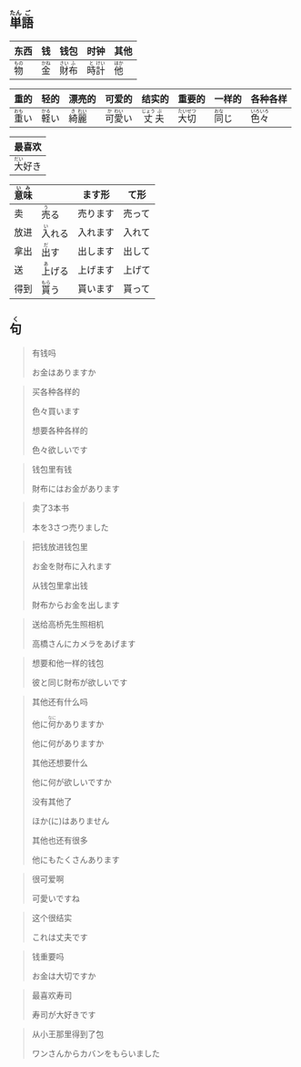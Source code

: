 ## <ruby>単<rt>たん</rt>語<rt>ご</rt></ruby>

| 东西                         | 钱                           | 钱包                                      | 时钟                                      | 其他                         |
| ---------------------------- | ---------------------------- | ----------------------------------------- | ----------------------------------------- | ---------------------------- |
| <ruby>物<rt>もの</rt></ruby> | <ruby>金<rt>かね</rt></ruby> | <ruby>財<rt>さい</rt>布<rt>ふ</rt></ruby> | <ruby>時<rt>と</rt>計<rt>けい</rt></ruby> | <ruby>他<rt>ほか</rt></ruby> |

| 重的                         | 轻的                         | 漂亮的                                  | 可爱的                                   | 结实的                                   | 重要的                                   | 一样的                        | 各种各样                                  |
| -------------------------- | -------------------------- | ------------------------------------ | ------------------------------------- | ------------------------------------- | ------------------------------------- | -------------------------- | ------------------------------------- |
| <ruby>重<rt>おも</rt>い</ruby> | <ruby>軽<rt>かる</rt>い</ruby> | <ruby>綺<rt>き</rt>麗<rt>れい</rt></ruby> | <ruby>可<rt>か</rt>愛<rt>わい</rt>い</ruby> | <ruby>丈<rt>じょう</rt>夫<rt>ぶ</rt></ruby> | <ruby>大<rt>たい</rt>切<rt>せつ</rt></ruby> | <ruby>同<rt>おな</rt>じ</ruby> | <ruby>色<rt>いろ</rt>々<rt>いろ</rt></ruby> |

| 最喜欢                           |
| -------------------------------- |
| <ruby>大<rt>だい</rt>好き</ruby> |

| <ruby>意<rt>い</rt>味<rt>み</rt></ruby> |                                | ます形   | て形   |
| --------------------------------------- | ------------------------------ | -------- | ------ |
| 卖                                      | <ruby>売<rt>う</rt>る</ruby>   | 売ります | 売って |
| 放进                                    | <ruby>入<rt>い</rt>れる</ruby> | 入れます | 入れて |
| 拿出                                    | <ruby>出<rt>だ</rt>す</ruby>   | 出します | 出して |
| 送                                      | <ruby>上<rt>あ</rt>げる</ruby> | 上げます | 上げて |
| 得到                                    | <ruby>貰<rt>もら</rt>う</ruby> | 貰います | 貰って |



## <ruby>句<rt>く</rt></ruby>

> 有钱吗
> 
> お金はありますか

> 买各种各样的
> 
> 色々買います
> 
> 想要各种各样的
> 
> 色々欲しいです

> 钱包里有钱
> 
> 財布にはお金があります

> 卖了3本书
> 
> 本を3さつ売りました

> 把钱放进钱包里
> 
> お金を財布に入れます
> 
> 从钱包里拿出钱
> 
> 財布からお金を出します

> 送给高桥先生照相机
> 
> 高橋さんにカメラをあげます

> 想要和他一样的钱包
> 
> 彼と同じ財布が欲しいです

> 其他还有什么吗
>
> 他に<ruby>何<rt>なに</rt></ruby>かありますか
>
> 他に何がありますか
>
> 其他还想要什么
>
> 他に何が欲しいですか
>
> 没有其他了
>
> ほか(に)はありません
>
> 其他也还有很多
>
> 他にもたくさんあります

> 很可爱啊
> 
> 可愛いですね

> 这个很结实
> 
> これは丈夫です

> 钱重要吗
> 
> お金は大切ですか

> 最喜欢寿司
> 
> 寿司が大好きです

> 从小王那里得到了包
> 
> ワンさんからカバンをもらいました
